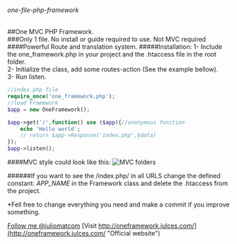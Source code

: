 ###### one-file-php-framework
##One MVC PHP Framework.    
###Only 1 file. No install or guide required to use. Not MVC required 
####Powerful Route and translation system.
#####Installation:
1- Include the one_framework.php in your project and  the .htaccess file in the root folder.    
2- Initialize the class, add some routes-action (See the example bellow).    
3- Run listen.
  
```php
//index.php file    
require_once('one_framework.php');  
//load Framework    
$app = new OneFramework();      

$app->get('/',function() use ($app){//anonymous function    
    echo 'Hello world';     
    // return $app->Response('index.php',$data)     
});     
$app->listen();
```


####MVC style could look like this:
![MVC folders](http://i60.tinypic.com/ne6hhl.png "MVC folders")

######If you want to see the  /index.php/ in all URLS change the defined constant: <i> APP_NAME</i> in the Framework class and delete the .htaccess from the project.      
        
*Fell free to change everything you need and make a commit if you improve something.

[Follow me @juliomatcom](https://twitter.com/juliomatcom    "Follow me and get in touch")
[Visit http://oneframework.julces.com/](http://oneframework.julces.com/    "Official website")
